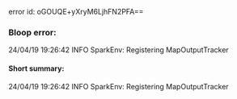 error id: oGOUQE+yXryM6LjhFN2PFA==
### Bloop error:

24/04/19 19:26:42 INFO SparkEnv: Registering MapOutputTracker
#### Short summary: 

24/04/19 19:26:42 INFO SparkEnv: Registering MapOutputTracker